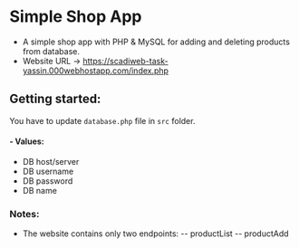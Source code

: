 # Simple Shop App
- A simple shop app with PHP & MySQL for adding and deleting products from database.
- Website URL -> https://scadiweb-task-yassin.000webhostapp.com/index.php

## Getting started:
You have to update `database.php` file in `src` folder.
#### - Values:
- DB host/server
- DB username
- DB password
- DB name

### Notes:
- The website contains only two endpoints:
-- productList
-- productAdd
